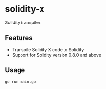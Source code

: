# solidity-x
Solidity transpiler


## Features
- Transpile Solidity X code to Solidity
- Support for Solidity version 0.8.0 and above


## Usage

```bash
go run main.go
```

